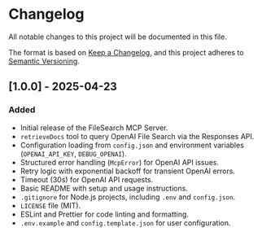 # Changelog

All notable changes to this project will be documented in this file.

The format is based on [Keep a Changelog](https://keepachangelog.com/en/1.0.0/),
and this project adheres to [Semantic Versioning](https://semver.org/spec/v2.0.0.html).

## [1.0.0] - 2025-04-23

### Added

-   Initial release of the FileSearch MCP Server.
-   `retrieveDocs` tool to query OpenAI File Search via the Responses API.
-   Configuration loading from `config.json` and environment variables (`OPENAI_API_KEY`, `DEBUG_OPENAI`).
-   Structured error handling (`McpError`) for OpenAI API issues.
-   Retry logic with exponential backoff for transient OpenAI errors.
-   Timeout (30s) for OpenAI API requests.
-   Basic README with setup and usage instructions.
-   `.gitignore` for Node.js projects, including `.env` and `config.json`.
-   `LICENSE` file (MIT).
-   ESLint and Prettier for code linting and formatting.
-   `.env.example` and `config.template.json` for user configuration.
